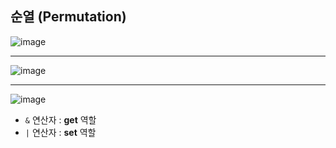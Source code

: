 ## 순열 (Permutation)


![image](https://user-images.githubusercontent.com/63832678/129503444-e338b4cf-5d6c-434a-b0d7-d65281f229e0.png)

---

![image](https://user-images.githubusercontent.com/63832678/129503516-672de359-0b5a-4209-a138-c082c670000a.png)

---

![image](https://user-images.githubusercontent.com/63832678/129503652-ccbc197b-07c7-4cd1-b77f-1c293920d4aa.png)

- `&` 연산자 : **get** 역할
- `|` 연산자 : **set** 역할